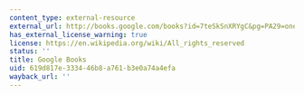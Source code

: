 ```yaml
---
content_type: external-resource
external_url: http://books.google.com/books?id=7teSkSnXRYgC&pg=PA29=onepage
has_external_license_warning: true
license: https://en.wikipedia.org/wiki/All_rights_reserved
status: ''
title: Google Books
uid: 619d817e-3334-46b8-a761-b3e0a74a4efa
wayback_url: ''
---
```

